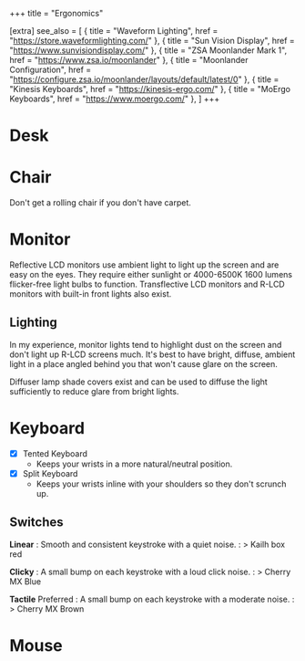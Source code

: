 +++
title = "Ergonomics"

[extra]
see_also = [
    { title = "Waveform Lighting", href = "https://store.waveformlighting.com/" },
    { title = "Sun Vision Display", href = "https://www.sunvisiondisplay.com/" },
    { title = "ZSA Moonlander Mark 1", href = "https://www.zsa.io/moonlander" },
    { title = "Moonlander Configuration", href = "https://configure.zsa.io/moonlander/layouts/default/latest/0" },
    { title = "Kinesis Keyboards", href = "https://kinesis-ergo.com/" },
    { title = "MoErgo Keyboards", href = "https://www.moergo.com/" },
]
+++

# Desk

# Chair
Don't get a rolling chair if you don't have carpet.

# Monitor
Reflective LCD monitors use ambient light to light up the screen and are easy on the eyes. They require either sunlight or 4000-6500K 1600 lumens flicker-free light bulbs to function. Transflective LCD monitors and R-LCD monitors with built-in front lights also exist.

## Lighting
In my experience, monitor lights tend to highlight dust on the screen and don't light up R-LCD screens much. It's best to have bright, diffuse, ambient light in a place angled behind you that won't cause glare on the screen.  

Diffuser lamp shade covers exist and can be used to diffuse the light sufficiently to reduce glare from bright lights.


# Keyboard
- [x] Tented Keyboard
    - Keeps your wrists in a more natural/neutral position.
- [x] Split Keyboard
    - Keeps your wrists inline with your shoulders so they don't scrunch up.

## Switches
**Linear**
: Smooth and consistent keystroke with a quiet noise.
: > Kailh box red

**Clicky**
: A small bump on each keystroke with a loud click noise.
: > Cherry MX Blue

**Tactile**
Preferred
: A small bump on each keystroke with a moderate noise.
: > Cherry MX Brown


# Mouse